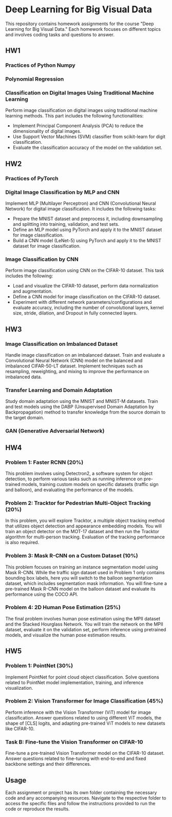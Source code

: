 # Deep Learning for Big Visual Data

This repository contains homework assignments for the course "Deep Learning for Big Visual Data." Each homework focuses on different topics and involves coding tasks and questions to answer.

## HW1

### Practices of Python Numpy

### Polynomial Regression

### Classification on Digital Images Using Traditional Machine Learning

Perform image classification on digital images using traditional machine learning methods. This part includes the following functionalities:

- Implement Principal Component Analysis (PCA) to reduce the dimensionality of digital images.
- Use Support Vector Machines (SVM) classifier from scikit-learn for digit classification.
- Evaluate the classification accuracy of the model on the validation set.

## HW2

### Practices of PyTorch

### Digital Image Classification by MLP and CNN

Implement MLP (Multilayer Perceptron) and CNN (Convolutional Neural Network) for digital image classification. It includes the following tasks:

- Prepare the MNIST dataset and preprocess it, including downsampling and splitting into training, validation, and test sets.
- Define an MLP model using PyTorch and apply it to the MNIST dataset for image classification.
- Build a CNN model (LeNet-5) using PyTorch and apply it to the MNIST dataset for image classification.

### Image Classification by CNN

Perform image classification using CNN on the CIFAR-10 dataset. This task includes the following:

- Load and visualize the CIFAR-10 dataset, perform data normalization and augmentation.
- Define a CNN model for image classification on the CIFAR-10 dataset.
- Experiment with different network parameters/configurations and evaluate accuracy, including the number of convolutional layers, kernel size, stride, dilation, and Dropout in fully connected layers.


## HW3

### Image Classification on Imbalanced Dataset

Handle image classification on an imbalanced dataset. Train and evaluate a Convolutional Neural Network (CNN) model on the balanced and imbalanced CIFAR-50-LT dataset. Implement techniques such as resampling, reweighting, and mixing to improve the performance on imbalanced data.

### Transfer Learning and Domain Adaptation

Study domain adaptation using the MNIST and MNIST-M datasets. Train and test models using the DABP (Unsupervised Domain Adaptation by Backpropagation) method to transfer knowledge from the source domain to the target domain.

### GAN (Generative Adversarial Network)



## HW4

### Problem 1: Faster RCNN (20%)

This problem involves using Detectron2, a software system for object detection, to perform various tasks such as running inference on pre-trained models, training custom models on specific datasets (traffic sign and balloon), and evaluating the performance of the models.

### Problem 2: Tracktor for Pedestrian Multi-Object Tracking (20%)

In this problem, you will explore Tracktor, a multiple object tracking method that utilizes object detection and appearance embedding models. You will train an object detector on the MOT-17 dataset and then run the Tracktor algorithm for multi-person tracking. Evaluation of the tracking performance is also required.

### Problem 3: Mask R-CNN on a Custom Dataset (10%)

This problem focuses on training an instance segmentation model using Mask R-CNN. While the traffic sign dataset used in Problem 1 only contains bounding box labels, here you will switch to the balloon segmentation dataset, which includes segmentation mask information. You will fine-tune a pre-trained Mask R-CNN model on the balloon dataset and evaluate its performance using the COCO API.

### Problem 4: 2D Human Pose Estimation (25%)

The final problem involves human pose estimation using the MPII dataset and the Stacked Hourglass Network. You will train the network on the MPII dataset, evaluate it on the validation set, perform inference using pretrained models, and visualize the human pose estimation results.


## HW5

### Problem 1: PointNet (30%)

Implement PointNet for point cloud object classification. Solve questions related to PointNet model implementation, training, and inference visualization.

### Problem 2: Vision Transformer for Image Classification (45%)

Perform inference with the Vision Transformer (ViT) model for image classification. Answer questions related to using different ViT models, the shape of [CLS] logits, and adapting pre-trained ViT models to new datasets like CIFAR-10.

### Task B: Fine-tune the Vision Transformer on CIFAR-10

Fine-tune a pre-trained Vision Transformer model on the CIFAR-10 dataset. Answer questions related to fine-tuning with end-to-end and fixed backbone settings and their differences.

## Usage

Each assignment or project has its own folder containing the necessary code and any accompanying resources. Navigate to the respective folder to access the specific files and follow the instructions provided to run the code or reproduce the results.

